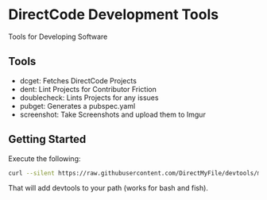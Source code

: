 # DirectCode Development Tools

Tools for Developing Software

## Tools

- dcget: Fetches DirectCode Projects
- dent: Lint Projects for Contributor Friction
- doublecheck: Lints Projects for any issues
- pubget: Generates a pubspec.yaml
- screenshot: Take Screenshots and upload them to Imgur

## Getting Started

Execute the following:

```bash
curl --silent https://raw.githubusercontent.com/DirectMyFile/devtools/master/tool/install.sh | bash
```

That will add devtools to your path (works for bash and fish).